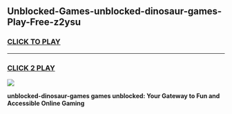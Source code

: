 
## Unblocked-Games-unblocked-dinosaur-games-Play-Free-z2ysu
<h3>
<a href="https://premium76.site?title=unblocked-dinosaur-games&ref=09A">CLICK TO PLAY</a></h3>
<hr>

<h3>
<a href="https://premium76.site?title=unblocked-dinosaur-games&ref=09A">CLICK 2 PLAY</a>
  
</h3>

<a href="https://premium76.site?title=unblocked-dinosaur-games&ref=09A"><img src="https://clearcache.store/games.png"></a>


**unblocked-dinosaur-games games unblocked: Your Gateway to Fun and Accessible Online Gaming**
